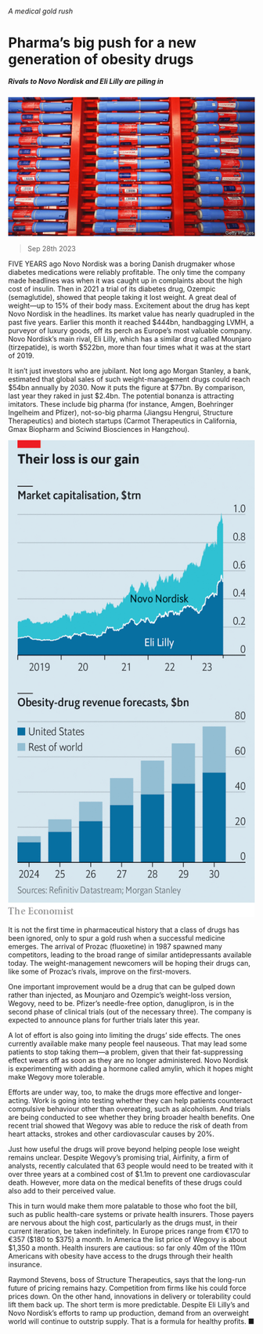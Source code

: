 ###### A medical gold rush

# Pharma’s big push for a new generation of obesity drugs 

##### Rivals to Novo Nordisk and Eli Lilly are piling in 

![image](images/20230930_WBP002.jpg) 

> Sep 28th 2023 

FIVE YEARS ago Novo Nordisk was a boring Danish drugmaker whose diabetes medications were reliably profitable. The only time the company made headlines was when it was caught up in complaints about the high cost of insulin. Then in 2021 a trial of its diabetes drug, Ozempic (semaglutide), showed that people taking it lost weight. A great deal of weight—up to 15% of their body mass. Excitement about the drug has kept Novo Nordisk in the headlines. Its market value has nearly quadrupled in the past five years. Earlier this month it reached $444bn, handbagging LVMH, a purveyor of luxury goods, off its perch as Europe’s most valuable company. Novo Nordisk’s main rival, Eli Lilly, which has a similar drug called Mounjaro (tirzepatide), is worth $522bn, more than four times what it was at the start of 2019.

It isn’t just investors who are jubilant. Not long ago Morgan Stanley, a bank, estimated that global sales of such weight-management drugs could reach $54bn annually by 2030. Now it puts the figure at $77bn. By comparison, last year they raked in just $2.4bn. The potential bonanza is attracting imitators. These include big pharma (for instance, Amgen, Boehringer Ingelheim and Pfizer), not-so-big pharma (Jiangsu Hengrui, Structure Therapeutics) and biotech startups (Carmot Therapeutics in California, Gmax Biopharm and Sciwind Biosciences in Hangzhou). 

![image](images/20230930_WBC753.png) 


It is not the first time in pharmaceutical history that a class of drugs has been ignored, only to spur a gold rush when a successful medicine emerges. The arrival of Prozac (fluoxetine) in 1987 spawned many competitors, leading to the broad range of similar antidepressants available today. The weight-management newcomers will be hoping their drugs can, like some of Prozac’s rivals, improve on the first-movers. 

One important improvement would be a drug that can be gulped down rather than injected, as Mounjaro and Ozempic’s weight-loss version, Wegovy, need to be. Pfizer’s needle-free option, danuglipron, is in the second phase of clinical trials (out of the necessary three). The company is expected to announce plans for further trials later this year. 

A lot of effort is also going into limiting the drugs’ side effects. The ones currently available make many people feel nauseous. That may lead some patients to stop taking them—a problem, given that their fat-suppressing effect wears off as soon as they are no longer administered. Novo Nordisk is experimenting with adding a hormone called amylin, which it hopes might make Wegovy more tolerable. 

Efforts are under way, too, to make the drugs more effective and longer-acting. Work is going into testing whether they can help patients counteract compulsive behaviour other than overeating, such as alcoholism. And trials are being conducted to see whether they bring broader health benefits. One recent trial showed that Wegovy was able to reduce the risk of death from heart attacks, strokes and other cardiovascular causes by 20%.

Just how useful the drugs will prove beyond helping people lose weight remains unclear. Despite Wegovy’s promising trial, Airfinity, a firm of analysts, recently calculated that 63 people would need to be treated with it over three years at a combined cost of $1.1m to prevent one cardiovascular death. However, more data on the medical benefits of these drugs could also add to their perceived value.

This in turn would make them more palatable to those who foot the bill, such as public health-care systems or private health insurers. Those payers are nervous about the high cost, particularly as the drugs must, in their current iteration, be taken indefinitely. In Europe prices range from €170 to €357 ($180 to $375) a month. In America the list price of Wegovy is about $1,350 a month. Health insurers are cautious: so far only 40m of the 110m Americans with obesity have access to the drugs through their health insurance. 

Raymond Stevens, boss of Structure Therapeutics, says that the long-run future of pricing remains hazy. Competition from firms like his could force prices down. On the other hand, innovations in delivery or tolerability could lift them back up. The short term is more predictable. Despite Eli Lilly’s and Novo Nordisk’s efforts to ramp up production, demand from an overweight world will continue to outstrip supply. That is a formula for healthy profits. ■


